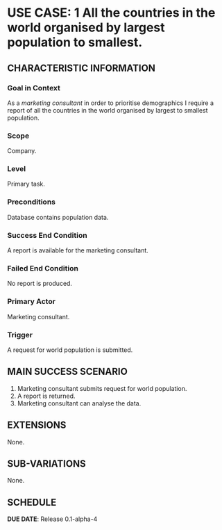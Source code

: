 # USE CASE: 1 All the countries in the world organised by largest population to smallest.

## CHARACTERISTIC INFORMATION

### Goal in Context

As a *marketing consultant* in order to prioritise demographics I require a report of all the countries in the world organised by largest to smallest population.
### Scope

Company.

### Level

Primary task.

### Preconditions

Database contains population data. 

### Success End Condition

A report is available for the marketing consultant.

### Failed End Condition

No report is produced.

### Primary Actor

Marketing consultant.

### Trigger

A request for world population is submitted.

## MAIN SUCCESS SCENARIO

1. Marketing consultant submits request for world population.
2. A report is returned.
3. Marketing consultant can analyse the data.

## EXTENSIONS

None.

## SUB-VARIATIONS

None.

## SCHEDULE

**DUE DATE**: Release 0.1-alpha-4